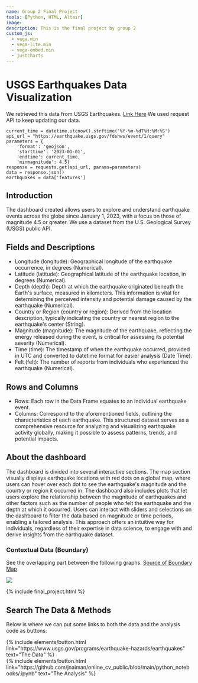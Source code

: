 ```yaml
---
name: Group 2 Final Project
tools: [Python, HTML, Altair]
image: 
description: This is the final project by group 2
custom_js:
  - vega.min
  - vega-lite.min
  - vega-embed.min
  - justcharts
---
```



# USGS Earthquakes Data Visualization

We retrieved this data from USGS Earthquakes. [Link Here](https://www.usgs.gov/programs/earthquake-hazards/earthquakes) We used request API to keep updating our data.
```
current_time = datetime.utcnow().strftime('%Y-%m-%dT%H:%M:%S')
api_url = "https://earthquake.usgs.gov/fdsnws/event/1/query"
parameters = {
    'format': 'geojson',  
    'starttime': '2023-01-01',  
    'endtime': current_time,  
    'minmagnitude': 4.5}
response = requests.get(api_url, params=parameters)
data = response.json()
earthquakes = data['features']
```
## Introduction
The dashboard created allows users to explore and understand earthquake events across the globe since January 1, 2023, with a focus on those of magnitude 4.5 or greater. We use a dataset from the U.S. Geological Survey (USGS) public API. 

## Fields and Descriptions
* Longitude (longitude): Geographical longitude of the earthquake occurrence, in degrees (Numerical).
* Latitude (latitude): Geographical latitude of the earthquake location, in degrees (Numerical).
* Depth (depth): Depth at which the earthquake originated beneath the Earth's surface, measured in kilometers. This information is vital for determining the perceived intensity and potential damage caused by the earthquake (Numerical).
* Country or Region (country or region): Derived from the location description, typically indicating the country or nearest region to the earthquake's center (String).
* Magnitude (magnitude): The magnitude of the earthquake, reflecting the energy released during the event, is critical for assessing its potential severity (Numerical).
* Time (time): The timestamp of when the earthquake occurred, provided in UTC and converted to datetime format for easier analysis (Date Time).
* Felt (felt): The number of reports from individuals who experienced the earthquake (Numerical).

## Rows and Columns
* Rows: Each row in the Data Frame equates to an individual earthquake event.
* Columns: Correspond to the aforementioned fields, outlining the characteristics of each earthquake.
This structured dataset serves as a comprehensive resource for analyzing and visualizing earthquake activity globally, making it possible to assess patterns, trends, and potential impacts.


## About the dashboard
The dashboard is divided into several interactive sections. The map section visually displays earthquake locations with red dots on a global map, where users can hover over each dot to see the earthquake's magnitude and the country or region it occurred in. The dashboard also includes plots that let users explore the relationship between the magnitude of earthquakes and other factors such as the number of people who felt the earthquake and the depth at which it occurred. Users can interact with sliders and selections on the dashboard to filter the data based on magnitude or time periods, enabling a tailored analysis. This approach offers an intuitive way for individuals, regardless of their expertise in data science, to engage with and derive insights from the earthquake dataset.

### Contextual Data (Boundary)
See the overlapping part between the following graphs. [Source of Boundary Map](https://www.learner.org/wp-content/interactive/dynamicearth/tectonicsmap/index.html)

<img src="{{site.baseurl}}/assets/pngs/boundary_map.jpg">

{% include final_project.html %}



## Search The Data & Methods

Below is where we can put some links to both the data and the analysis code as buttons:


<div class="left">
{% include elements/button.html link="https://www.usgs.gov/programs/earthquake-hazards/earthquakes" text="The Data" %}
</div>

<div class="right">
{% include elements/button.html link="https://github.com/jnaiman/online_cv_public/blob/main/python_notebooks/.ipynb" text="The Analysis" %}
</div>

